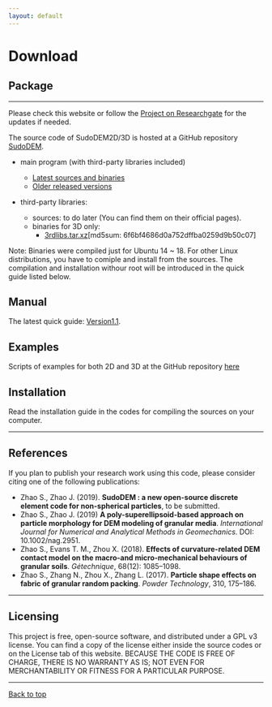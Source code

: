 ```yaml
---
layout: default
---
```


# Download

## Package
* * *
Please check this website or follow the [Project on Researchgate](https://www.researchgate.net/project/SudoDEM-a-discrete-element-code-for-non-spherical-particles) for the updates if needed.

The source code of SudoDEM2D/3D is hosted at a GitHub repository [SudoDEM](https://github.com/SudoDEM/SudoDEM).
- main program (with third-party libraries included)
  - [Latest sources and binaries](https://github.com/SudoDEM/SudoDEM/releases/tag/v1.3.6)
  - [Older released versions](https://github.com/SudoDEM/SudoDEM/releases)

- third-party libraries:
   - sources: to do later (You can find them on their official pages).
   - binaries for 3D only:
     - [3rdlibs.tar.xz](https://zenodo.org/record/2683766#.XNQh7-EzY5k)[md5sum: 6f6bf4686d0a752dffba0259d9b50c07]

Note: Binaries were compiled just for Ubuntu 14 ~ 18. For other Linux distributions, you have to comiple and install from the sources. The compilation and installation withour root will be introduced in the quick guide listed below.
## Manual

The latest quick guide: [Version1.1](https://www.researchgate.net/publication/335392133_A_Quick_Guide_for_SudoDEM_A_Discrete_Element_Code_for_Non-spherical_Particles).

## Examples

Scripts of examples for both 2D and 3D at the GitHub repository [here](https://github.com/SwaySZ/ExamplesSudoDEM)

## Installation
Read the installation guide in the codes for compiling the sources on your computer.
* * *

## References
If you plan to publish your research work using this code, please consider citing one of the following publications:
- Zhao S., Zhao J. (2019). **SudoDEM : a new open-source discrete element code for non-spherical particles**, to be submitted.
- Zhao S., Zhao J. (2019) **A poly-superellipsoid-based approach on particle morphology for DEM modeling of granular media**. _International Journal for Numerical and Analytical Methods in Geomechanics_. DOI: 10.1002/nag.2951.
- Zhao S., Evans T. M., Zhou X. (2018). **Effects of curvature-related DEM contact model on the macro-and micro-mechanical behaviours of granular soils**. _Gétechnique_, 68(12): 1085–1098.
- Zhao S., Zhang N., Zhou X., Zhang L. (2017). **Particle shape effects on fabric of granular random packing**. _Powder Technology_, 310, 175–186.

* * *

## Licensing
This project is free, open-source software, and distributed under a GPL v3 license. You can find a copy of the license either inside the source codes or on the License tab of this website. BECAUSE THE CODE IS FREE OF CHARGE, THERE IS NO WARRANTY AS IS; NOT EVEN FOR MERCHANTABILITY OR FITNESS FOR A PARTICULAR PURPOSE.
* * *

[Back to top](#top)
